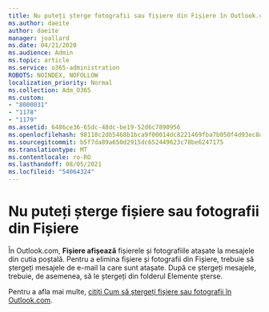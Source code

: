 ```yaml
---
title: Nu puteți șterge fotografii sau fișiere din Fișiere în Outlook.com
ms.author: daeite
author: daeite
manager: joallard
ms.date: 04/21/2020
ms.audience: Admin
ms.topic: article
ms.service: o365-administration
ROBOTS: NOINDEX, NOFOLLOW
localization_priority: Normal
ms.collection: Adm_O365
ms.custom:
- "8000031"
- "1178"
- "1179"
ms.assetid: 6486ce36-65dc-48dc-be19-52d6c7890956
ms.openlocfilehash: 98118c2db5468b1bca9f00014dc8221469fba7b050f4d93ec8d4707812517de9
ms.sourcegitcommit: b5f7da89a650d2915dc652449623c78be6247175
ms.translationtype: MT
ms.contentlocale: ro-RO
ms.lasthandoff: 08/05/2021
ms.locfileid: "54064324"
---
```

# <a name="cant-delete-files-or-photos-from-files"></a>Nu puteți șterge fișiere sau fotografii din Fișiere

În Outlook.com, **Fișiere afișează** fișierele și fotografiile atașate la mesajele din cutia poștală. Pentru a elimina fișiere și fotografii din Fișiere, trebuie să ștergeți mesajele de e-mail la care sunt atașate. După ce ștergeți mesajele, trebuie, de asemenea, să le ștergeți din folderul Elemente șterse.

Pentru a afla mai multe, [citiți Cum să ștergeți fișiere sau fotografii în Outlook.com](https://support.office.com/article/bae0531f-040f-4c42-90b9-786ca718c16d?wt.mc_id=Office_Outlook_com_Alchemy).